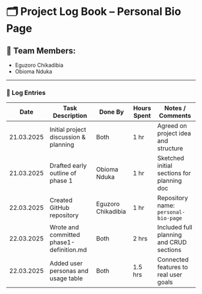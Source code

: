 # 🗂️ Project Log Book – Personal Bio Page

## 👥 Team Members:
- Eguzoro Chikadibia
- Obioma Nduka

---

### 📝 Log Entries

| Date       | Task Description                        | Done By              | Hours Spent | Notes / Comments                            |
|------------|------------------------------------------|----------------------|-------------|---------------------------------------------|
| 21.03.2025 | Initial project discussion & planning    | Both                 | 1 hr        | Agreed on project idea and structure        |
| 21.03.2025 | Drafted early outline of phase 1         | Obioma Nduka         | 1 hr        | Sketched initial sections for planning doc  |
| 22.03.2025 | Created GitHub repository                | Eguzoro Chikadibia   | 1 hr        | Repository name: `personal-bio-page`        |
| 22.03.2025 | Wrote and committed phase1-definition.md | Both                 | 2 hrs       | Included full planning and CRUD sections    |
| 22.03.2025 | Added user personas and usage table      | Both                 | 1.5 hrs     | Connected features to real user goals       |

